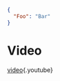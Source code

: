 <!-- TITLE: Uitgaand Bellen -->
<!-- SUBTITLE: A quick summary of Uitgaand Bellen -->

```json
{
  "Foo": "Bar"
}
```
# Video

[video](https://www.youtube.com/watch?v=XlWMw8lyYh8){.youtube}
